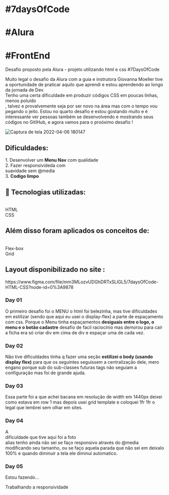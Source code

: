<h1>#7daysOfCode</h1> <h1>#Alura</h> <h1>#FrontEnd</h1>
Desafio proposto pela Alura - projeto utilizando html e css #7DaysOfCode

Muito legal o desafio da Alura com a guia e instrutora Giovanna Moeller tive a oportunidade de praticar aquilo que aprendi e estou aprendendo ao longo da jornada de Dev. <br>Tenho uma certa dificuldade em produzir códigos CSS em poucas linhas, menos poluído</br>, talvez e provalvemente seja por ser novo na área mas com o tempo vou pegando o jeito.
Estou no quarto desafio e estou gostando muito e é interessante ver pessoas também se desenvolvendo e mostrando seus códigos no GitIHub, e agora vamos para o proóximo desafio !

![Captura de tela 2022-04-06 180147](https://user-images.githubusercontent.com/63321673/162071270-744d1299-5a7e-4da7-8549-5e80e274553f.png)
<br>
<h2>Dificuldades:</h2>
1. Desenvolver um <b>Menu Nav</b> com qualidade <br>
2. Fazer responsivideda com <br>suavidade sem @media</b> <br>
3. <b>Codigo limpo</b> <br>

<h2>🚀 Tecnologias utilizadas:</h2>
<br>HTML</b>
<br>CSS</b>

<h2>Além disso foram aplicados os conceitos de:</h2>
<br>Flex-box</b>
<br>Grid</b>

<h2>Layout disponibilizado no site :</h2>
https://www.figma.com/file/mm3MLozvUDGhDRTxSLlGL5/7daysOfCode-HTML-CSS?node-id=0%3A9878

<h3>Day 01</h3>
O primeiro desafio foi o MENU o html foi belezinha, mas tive dificuldades em estilizar (sendo que aqui eu usei o display-flex) a parte de espaçamento com css. Porque o Menu tinha espaçamentos <b>desiguais entre o logo, o menu e o botão cadastre</b> desafio de facil raciocinio mas demorou para cair a ficha era só criar div em cima de div e espaçar uma de cada vez.

<h3>Day 02</h3>
Não tive dificuldades tinha q fazer uma seção <b>estilizei o body (usando display flex)</b> para que os seguintes seguissem a centralização dele, mero engano porque sub do sub-classes futuras tags não seguiam a configuração mas foi de grande ajuda.

<h3>Day 03</h3>
Essa parte foi a que achei bacana em resolução de width em 1440px deixei como estava em row 1 mas depois usei grid template e coloquei 1fr 1fr o legal que lembrei sem olhar em sites.

<h3>Day 04</h3>
A <br>dificuldade que tive aqui foi a foto</br> alias tenho ainda não sei se faço responsivo através do @media modificando seu tamanho, ou se faço aquela parada que não sei em deixalo 100% e quando diminuir a tela ele diminui automatico.

<h3>Day 05</h3>
Estou fazendo...


Trabalhando a responsividade

